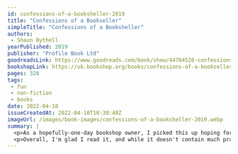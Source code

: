 ```yaml
---
id: confessions-of-a-booksheller-2019
title: "Confessions of a Bookseller"
simpleTitle: "Confessions of a Booksheller"
authors: 
 - Shaun Bythell
yearPublished: 2019
publisher: "Profile Book Ltd"
goodreadsLink: https://www.goodreads.com/book/show/44784526-confessions-of-a-bookseller
bookshopLink: https://uk.bookshop.org/books/confessions-of-a-bookseller-the-sunday-times-bestseller/9781788162319
pages: 328
tags: 
 - fun 
 - non-fiction 
 - books
date: 2022-04-10
issueCreatedAt: 2022-04-10T10:38:48Z
imageUrl: /images/book-images/confessions-of-a-booksheller-2019.webp
summary: | 
  <p>As a hopefully-one-day bookshop owner, I picked this up hoping for insights into the day-to-day operations of a bookshop. I didn't quite get that; I instead I was presented with the diary of what you might consider a classical grumpy, yet funny, mate who just happened to sell books. It's definitely an entertaining read, but probably not one I'd widely recommend. As a bit of trivia, the author lists the daily sales for each diary entry. I was curious enough to <a href="https://docs.google.com/spreadsheets/d/1e6cIYwJqOty4UIh_htSIqPISsRiWoGtfQELt63759TQ/edit?usp=sharing">take note of these on a spreadsheet</a>, if you too are curious of the raw revenue that could be expected from just book sales.</p>
  <p>Overall, I'm glad I read it, and while it doesn't contain much practical book-selling information or advice, it is an interesting slice of life!</p>
---
```


